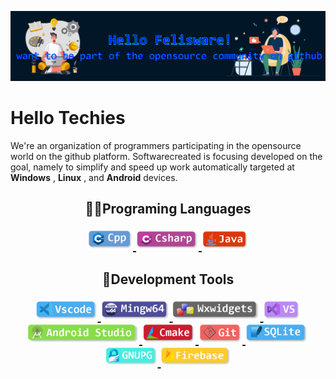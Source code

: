 ![header](https://github.com/felisware/felisware/blob/main/Image/header.png)

# Hello Techies
We're an organization of programmers participating in the opensource world on the github platform. Softwarecreated is focusing developed on the goal, namely to simplify and speed up work automatically targeted at **Windows** , **Linux** , and **Android** devices.

<h2>
    <p align="center">
        <strong>👨‍💻Programing Languages</strong>
    </p>

<p align="center">
    <a href="https://cplusplus.com/">
        <img src="Image\Language\cpp.png" width="73">
    </a>
    <a href="https://docs.microsoft.com/en-us/dotnet/csharp/">
        <img src="Image\Language\csharp.png" width="100">
    </a>
    <a href="https://dev.java/">
        <img src="Image\Language\java.png" width="75">
    </a>
</p>
</h2>

<h2>
    <p align="center">
        <strong>🚀Development Tools</strong>
    </p>

<p align="center">
    <a href="https://code.visualstudio.com/download">
        <img src="Image\Tools\vscode.png" width="100">
    </a>
    <a href="https://www.mingw-w64.org/">
        <img src="Image\Tools\mingw.png" width="110">
    </a>
    <a href="https://www.wxwidgets.org/">
        <img src="Image\Tools\wxwidgets.png" width="140">
    </a>
    <a href="https://visualstudio.microsoft.com/vs/community/">
        <img src="Image\Tools\vs.png" width="60">
    </a>
    <a href="https://developer.android.com/studio">
        <img src="Image\Tools\android-studio.png" width="178">
    </a>
    <a href="https://cmake.org/">
        <img src="Image\Tools\cmake.png" width="85">
    </a>
    <a href="https://git-scm.com/">
        <img src="Image\Tools\git.png" width="70">
    </a>
    <a href="https://www.sqlite.org/index.html">
        <img src="Image\Tools\sqlite.png" width="100">
    </a>  
    <a href="https://www.gnupg.org/">
        <img src="Image\Tools\gnupg.png" width="85">
    </a>
    <a href="https://firebase.google.com/?hl=id">
        <img src="Image\Tools\firebase.png" width="113">
    </a>
</p>
</h2>
